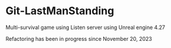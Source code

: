 # Git-LastManStanding

Multi-survival game using Listen server using Unreal engine 4.27

Refactoring has been in progress since November 20, 2023
